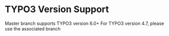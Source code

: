# TYPO3 Version Support

Master branch supports TYPO3 version 6.0+
For TYPO3 version 4.7, please use the associated branch